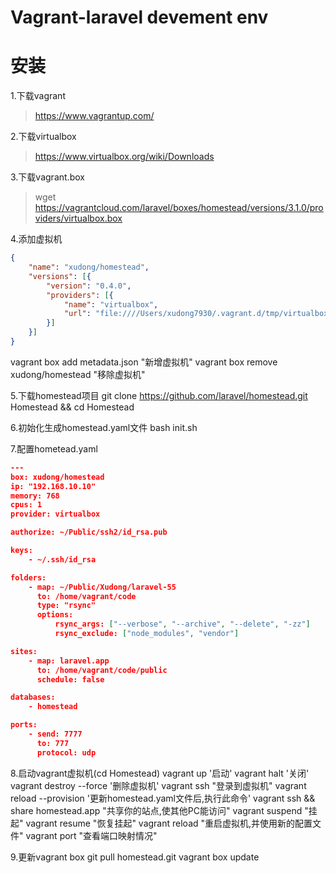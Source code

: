 Vagrant-laravel devement env
============================


# 安装
1.下载vagrant
> https://www.vagrantup.com/

2.下载virtualbox
> https://www.virtualbox.org/wiki/Downloads

3.下载vagrant.box
> wget https://vagrantcloud.com/laravel/boxes/homestead/versions/3.1.0/providers/virtualbox.box

4.添加虚拟机
```json
{
    "name": "xudong/homestead",
    "versions": [{
        "version": "0.4.0",
        "providers": [{
            "name": "virtualbox",
            "url": "file:////Users/xudong7930/.vagrant.d/tmp/virtualbox.box"
        }]
    }]
}
```
vagrant box add metadata.json "新增虚拟机"
vagrant box remove xudong/homestead "移除虚拟机"


5.下载homestead项目
git clone https://github.com/laravel/homestead.git Homestead && cd Homestead

6.初始化生成homestead.yaml文件
bash init.sh

7.配置hometead.yaml
```json
---
box: xudong/homestead
ip: "192.168.10.10"
memory: 768
cpus: 1
provider: virtualbox

authorize: ~/Public/ssh2/id_rsa.pub

keys:
    - ~/.ssh/id_rsa

folders:
    - map: ~/Public/Xudong/laravel-55
      to: /home/vagrant/code
      type: "rsync"
      options:
          rsync_args: ["--verbose", "--archive", "--delete", "-zz"]
          rsync_exclude: ["node_modules", "vendor"]

sites:
    - map: laravel.app
      to: /home/vagrant/code/public
      schedule: false

databases:
    - homestead

ports:
    - send: 7777
      to: 777
      protocol: udp
```

8.启动vagrant虚拟机(cd Homestead)
vagrant up '启动'
vagrant halt '关闭'
vagrant destroy --force '删除虚拟机'
vagrant ssh "登录到虚拟机"
vagrant reload --provision '更新homestead.yaml文件后,执行此命令'
vagrant ssh && share homestead.app "共享你的站点,使其他PC能访问"
vagrant suspend "挂起"
vagrant resume "恢复挂起"
vagrant reload "重启虚拟机,并使用新的配置文件"
vagrant port "查看端口映射情况"


9.更新vagrant box
git pull homestead.git
vagrant box update


